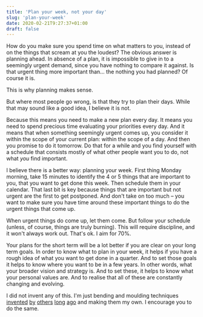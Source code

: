 ```yaml
---
title: 'Plan your week, not your day'
slug: 'plan-your-week'
date: 2020-02-21T9:27:37+01:00
draft: false
---
```

How do you make sure you spend time on what matters to you, instead of on the things that scream at you the loudest? The obvious answer is planning ahead. In absence of a plan, it is impossible to give in to a seemingly urgent demand, since you have nothing to compare it against. Is that urgent thing more important than… the nothing you had planned? Of course it is.

This is why planning makes sense.

But where most people go wrong, is that they try to plan their days. While that may sound like a good idea, I believe it is not.

Because this means you need to make a new plan every day. It means you need to spend precious time evaluating your priorities every day. And it means that when something seemingly urgent comes up, you consider it within the scope of your current plan: within the scope of a day. And then you promise to do it tomorrow. Do that for a while and you find yourself with a schedule that consists mostly of what other people want you to do, not what *you* find important.

I believe there is a better way: planning your week. First thing Monday morning, take 15 minutes to identify the 4 or 5 things that are important to you, that you want to get done this week. Then schedule them in your calendar. That last bit is key because things that are important but not urgent are the first to get postponed. And don't take on too much – you want to make sure you have time around these important things to do the urgent things that come up.

When urgent things do come up, let them come. But follow your schedule (unless, of course, things are truly burning). This will require discipline, and it won't always work out. That's ok. I aim for 70%.

Your plans for the short term will be a lot better if you are clear on your long term goals. In order to know what to plan in your week, it helps if you have a rough idea of what you want to get done in a quarter. And to set those goals it helps to know where you want to be in a few years. In other words, what your broader vision and strategy is. And to set these, it helps to know what your personal values are. And to realise that all of these are constantly changing and evolving.

I did not invent any of this. I'm just bending and moulding techniques [invented](https://en.wikipedia.org/wiki/Getting_Things_Done) [by](https://en.wikipedia.org/wiki/The_7_Habits_of_Highly_Effective_People) [others](https://markmanson.net/not-giving-a-fuck) [long](https://curiosity.com/topics/benjamin-franklins-daily-schedule-for-productivity-was-rigorous-curiosity/) [ago](https://www.eisenhower.me/eisenhower-matrix/) and making them my own. I encourage you to do the same.